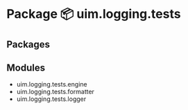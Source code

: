 # Package 📦 uim.logging.tests

## Packages

## Modules
* uim.logging.tests.engine
* uim.logging.tests.formatter
* uim.logging.tests.logger